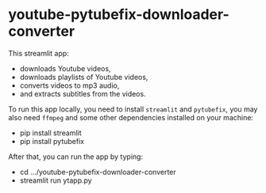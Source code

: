 # youtube-pytubefix-downloader-converter

This streamlit app: 
- downloads Youtube videos, 
- downloads playlists of Youtube videos, 
- converts videos to mp3 audio, 
- and extracts subtitles from the videos.

To run this app locally, you need to install `streamlit` and `pytubefix`, you may also need `ffmpeg` and some other dependencies installed on your machine:
- pip install streamlit
- pip install pytubefix

After that, you can run the app by typing:
- cd .../youtube-pytubefix-downloader-converter
- streamlit run ytapp.py
